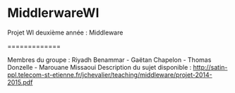 MiddlerwareWI
=============

Projet WI deuxième année : Middleware

=============

Membres du groupe : Riyadh Benammar - Gaëtan Chapelon - Thomas Donzelle - Marouane Missaoui
Description du sujet disponible : http://satin-ppl.telecom-st-etienne.fr/jchevalier/teaching/middleware/projet-2014-2015.pdf
